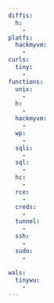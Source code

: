 ```yaml
---
diffis:
  h:
    -
platfs:
  hackmyvm:
    -
curls:
  tiny:
    -
functions:
  unix:
    -
  h:
    -
  hackmyvm:
    -
  wp:
    -
  sqli:
    -
  sql:
    -
  hc:
    -
  rce:
    -
  creds:
    -
  tunnel:
    -
  ssh:
    -
  sudo:
    -

wals:
  tinywu:
    -
---
```

